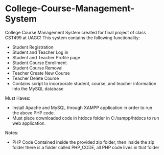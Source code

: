 # College-Course-Management-System
College Course Management System created for final project of class CST499 at UAGC!
This system contains the following functionality:
  - Student Registration
  - Student and Teacher Log in
  - Student and Teacher Profile page
  - Student Course Enrollment
  - Student Course Removal
  - Teacher Create New Course
  - Teacher Delete Course
  - Contains script to incorporate student, course, and teacher information into the MySQL database
  
Must Haves:
  - Install Apache and MySQL through XAMPP application in order to run the above PHP code.
  - Must place downloaded code in htdocs folder in C:/xampp/htdocs to run web application.

Notes: 
  - PHP Code Contained inside the provided zip folder, then inside the zip folder there is a folder called PHP_CODE, all PHP code lives in that folder
